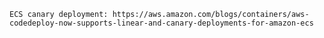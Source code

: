 `
ECS canary deployment: https://aws.amazon.com/blogs/containers/aws-codedeploy-now-supports-linear-and-canary-deployments-for-amazon-ecs
`
